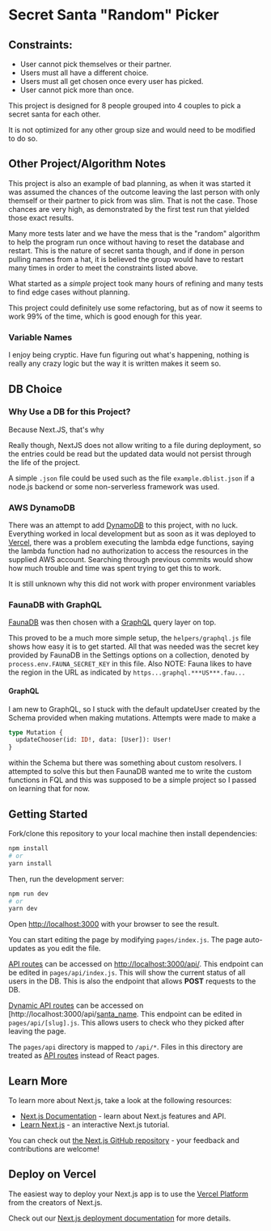 # Secret Santa "Random" Picker

## Constraints:

* User cannot pick themselves or their partner. 
* Users must all have a different choice. 
* Users must all get chosen once every user has picked.
* User cannot pick more than once.

This project is designed for 8 people grouped into 4 couples to pick a secret santa for each other.

It is not optimized for any other group size and would need to be modified to do so.

## Other Project/Algorithm Notes

This project is also an example of bad planning, as when it was started it was assumed the chances of the outcome leaving the last person with only themself or their partner to pick from was slim.
That is not the case.
Those chances are very high, as demonstrated by the first test run that yielded those exact results.

Many more tests later and we have the mess that is the "random" algorithm to help the program run once without having to reset the database and restart.
This is the nature of secret santa though, and if done in person pulling names from a hat, it is believed the group would have to restart many times in order to meet the constraints listed above.

What started as a *simple* project took many hours of refining and many tests to find edge cases without planning.

This project could definitely use some refactoring, but as of now it seems to work 99% of the time, which is good enough for this year.

### Variable Names

I enjoy being cryptic.
Have fun figuring out what's happening, nothing is really any crazy logic but the way it is written makes it seem so.

## DB Choice

### Why Use a DB for this Project?

Because Next.JS, that's why

Really though, NextJS does not allow writing to a file during deployment, so the entries could be read but the updated data would not persist through the life of the project.

A simple `.json` file could be used such as the file `example.dblist.json` if a node.js backend or some non-serverless framework was used.

### AWS DynamoDB

There was an attempt to add [DynamoDB](https://aws.amazon.com/dynamodb/) to this project, with no luck.
Everything worked in local development but as soon as it was deployed to [Vercel](https://vercel.com/), there was a problem executing the lambda edge functions, saying the lambda function had no authorization to access the resources in the supplied AWS account.
Searching through previous commits would show how much trouble and time was spent trying to get this to work.

It is still unknown why this did not work with proper environment variables 

### FaunaDB with GraphQL

[FaunaDB](https://fauna.com/) was then chosen with a [GraphQL](https://graphql.org/) query layer on top.

This proved to be a much more simple setup, the `helpers/graphql.js` file shows how easy it is to get started.
All that was needed was the secret key provided by FaunaDB in the Settings options on a collection, denoted by `process.env.FAUNA_SECRET_KEY` in this file.
Also NOTE: Fauna likes to have the region in the URL as indicated by `https...graphql.***US***.fau...`

#### GraphQL

I am new to GraphQL, so I stuck with the default updateUser created by the Schema provided when making mutations.
Attempts were made to make a 
```graphql
type Mutation {
  updateChooser(id: ID!, data: [User]): User!
}
```
within the Schema but there was something about custom resolvers.
I attempted to solve this but then FaunaDB wanted me to write the custom functions in FQL and this was supposed to be a simple project so I passed on learning that for now.

## Getting Started

Fork/clone this repository to your local machine then install dependencies:

```bash
npm install
# or 
yarn install
```

Then, run the development server:

```bash
npm run dev
# or
yarn dev
```

Open [http://localhost:3000](http://localhost:3000) with your browser to see the result.

You can start editing the page by modifying `pages/index.js`. The page auto-updates as you edit the file.

[API routes](https://nextjs.org/docs/api-routes/introduction) can be accessed on [http://localhost:3000/api/](http://localhost:3000/api/). This endpoint can be edited in `pages/api/index.js`. This will show the current status of all users in the DB. This is also the endpoint that allows **POST** requests to the DB.

[Dynamic API routes](https://nextjs.org/docs/api-routes/dynamic-api-routes) can be accessed on [http://localhost:3000/api/[santa_name](http:3000/api/name). This endpoint can be edited in `pages/api/[slug].js`. This allows users to check who they picked after leaving the page.

The `pages/api` directory is mapped to `/api/*`. Files in this directory are treated as [API routes](https://nextjs.org/docs/api-routes/introduction) instead of React pages.

## Learn More

To learn more about Next.js, take a look at the following resources:

- [Next.js Documentation](https://nextjs.org/docs) - learn about Next.js features and API.
- [Learn Next.js](https://nextjs.org/learn) - an interactive Next.js tutorial.

You can check out [the Next.js GitHub repository](https://github.com/vercel/next.js/) - your feedback and contributions are welcome!

## Deploy on Vercel

The easiest way to deploy your Next.js app is to use the [Vercel Platform](https://vercel.com/new?utm_medium=default-template&filter=next.js&utm_source=create-next-app&utm_campaign=create-next-app-readme) from the creators of Next.js.

Check out our [Next.js deployment documentation](https://nextjs.org/docs/deployment) for more details.
